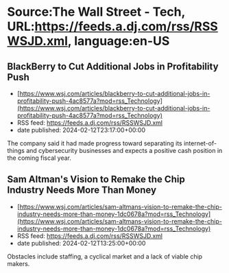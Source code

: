 # Source:The Wall Street - Tech, URL:https://feeds.a.dj.com/rss/RSSWSJD.xml, language:en-US

## BlackBerry to Cut Additional Jobs in Profitability Push
 - [https://www.wsj.com/articles/blackberry-to-cut-additional-jobs-in-profitability-push-4ac8577a?mod=rss_Technology](https://www.wsj.com/articles/blackberry-to-cut-additional-jobs-in-profitability-push-4ac8577a?mod=rss_Technology)
 - RSS feed: https://feeds.a.dj.com/rss/RSSWSJD.xml
 - date published: 2024-02-12T23:17:00+00:00

The company said it had made progress toward separating its internet-of-things and cybersecurity businesses and expects a positive cash position in the coming fiscal year.

## Sam Altman's Vision to Remake the Chip Industry Needs More Than Money
 - [https://www.wsj.com/articles/sam-altmans-vision-to-remake-the-chip-industry-needs-more-than-money-1dc0678a?mod=rss_Technology](https://www.wsj.com/articles/sam-altmans-vision-to-remake-the-chip-industry-needs-more-than-money-1dc0678a?mod=rss_Technology)
 - RSS feed: https://feeds.a.dj.com/rss/RSSWSJD.xml
 - date published: 2024-02-12T13:25:00+00:00

Obstacles include staffing, a cyclical market and a lack of viable chip makers.

